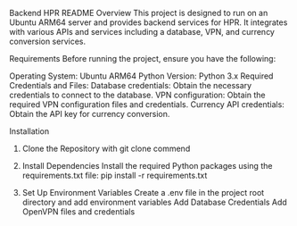 Backend HPR README
Overview
This project is designed to run on an Ubuntu ARM64 server and provides backend services for HPR. It integrates with various APIs and services including a database, VPN, and currency conversion services.

Requirements
Before running the project, ensure you have the following:

Operating System: Ubuntu ARM64
Python Version: Python 3.x
Required Credentials and Files:
Database credentials: Obtain the necessary credentials to connect to the database.
VPN configuration: Obtain the required VPN configuration files and credentials.
Currency API credentials: Obtain the API key for currency conversion.

Installation

1. Clone the Repository
with git clone commend

2. Install Dependencies
Install the required Python packages using the requirements.txt file:
pip install -r requirements.txt

3. Set Up Environment Variables
Create a .env file in the project root directory and add environment variables
Add Database Credentials
Add OpenVPN files and credentials